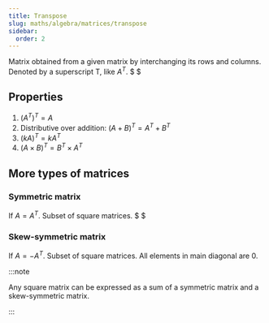 ```yaml
---
title: Transpose
slug: maths/algebra/matrices/transpose
sidebar:
  order: 2
---
```


Matrix obtained from a given matrix by interchanging its rows and columns.
Denoted by a superscript T, like $A^T$. $ $

## Properties

1. $(A^T)^T=A$
2. Distributive over addition: $(A+B)^T=A^T+B^T$
3. $(kA)^T=kA^T$
4. $(A\times B)^T=B^T\times A^T$

## More types of matrices

### Symmetric matrix

If $A=A^{T}$. Subset of square matrices. $ $

### Skew-symmetric matrix

If $A=-A^{T}$. Subset of square matrices. All elements in main diagonal are $0$.

:::note

Any square matrix can be expressed as a sum of a symmetric matrix and a
skew-symmetric matrix.

:::
